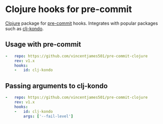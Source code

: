 # Clojure hooks for pre-commit

[Clojure](https://clojure.org/) package for [pre-commit](https://pre-commit.com) hooks. Integrates with popular packages such as [clj-kondo](https://github.com/clj-kondo/clj-kondo).

## Usage with pre-commit

```yaml
-   repo: https://github.com/vincentjames501/pre-commit-clojure
    rev: v1.x
    hooks:
    -   id: clj-kondo
```

## Passing arguments to clj-kondo

```yaml
-   repo: https://github.com/vincentjames501/pre-commit-clojure
    rev: v1.x
    hooks:
    -   id: clj-kondo
        args: ['--fail-level']
```
